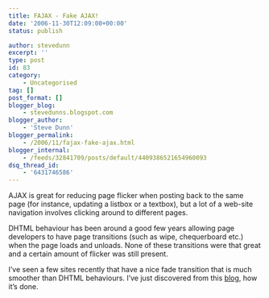 ```yaml
---
title: FAJAX - Fake AJAX!
date: '2006-11-30T12:09:00+00:00'
status: publish

author: stevedunn
excerpt: ''
type: post
id: 83
category:
    - Uncategorised
tag: []
post_format: []
blogger_blog:
    - stevedunns.blogspot.com
blogger_author:
    - 'Steve Dunn'
blogger_permalink:
    - /2006/11/fajax-fake-ajax.html
blogger_internal:
    - /feeds/32841709/posts/default/4409386521654960093
dsq_thread_id:
    - '6431746586'
---
```

AJAX is great for reducing page flicker when posting back to the same page (for instance, updating a listbox or a textbox), but a lot of a web-site navigation involves clicking around to different pages.

DHTML behaviour has been around a good few years allowing page developers to have page transitions (such as wipe, chequerboard etc.) when the page loads and unloads. None of these transitions were that great and a certain amount of flicker was still present.

I’ve seen a few sites recently that have a nice fade transition that is much smoother than DHTML behaviours. I’ve just discovered from this [blog](http://www.nikhilk.net/Fajax.aspx), how it’s done.